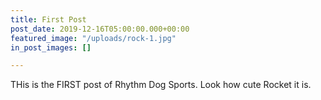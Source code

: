 ```yaml
---
title: First Post
post_date: 2019-12-16T05:00:00.000+00:00
featured_image: "/uploads/rock-1.jpg"
in_post_images: []

---
```

THis is the FIRST post of Rhythm Dog Sports. Look how cute Rocket it is.
